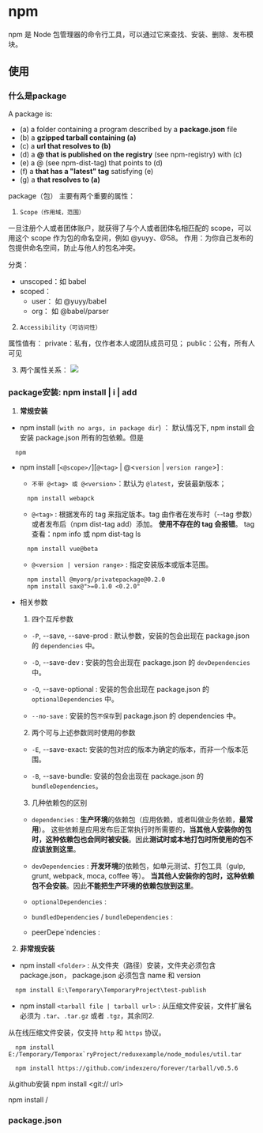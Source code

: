 # npm
npm 是 Node 包管理器的命令行工具，可以通过它来查找、安装、删除、发布模块。

## 使用
### 什么是package
  A package is:
  - (a) a folder containing a program described by a **package.json** file
  - (b) a **gzipped tarball containing (a)**
  - (c) a **url that resolves to (b)**
  - (d) a **<name>@<version> that is published on the registry** (see npm-registry) with (c)
  - (e) a <name>@<tag> (see npm-dist-tag) that points to (d)
  - (f) a **<name> that has a "latest" tag** satisfying (e)
  - (g) a **<git remote url> that resolves to (a)**

package（包）
主要有两个重要的属性：
1. `Scope（作用域，范围）`

  一旦注册个人或者团体账户，就获得了与个人或者团体名相匹配的 scope，可以用这个 scope 作为包的命名空间，例如 @yuyy、@58。
  作用：为你自己发布的包提供命名空间，防止与他人的包名冲突。

  分类：
  - unscoped：如 babel
  - scoped：
    - user： 如 @yuyy/babel
    - org：  如 @babel/parser

2. `Accessibility（可访问性）`

  属性值有：
  private：私有，仅作者本人或团队成员可见；
  public：公有，所有人可见

3. 两个属性关系：
![](https://segmentfault.com/img/bVblqar?w=897&h=236)

### package安装: npm install | i | add

  1. **常规安装**
  
  - npm install (`with no args, in package dir`) ：
  默认情况下, npm install 会安装 package.json 所有的包依赖。但是
  ```
    npm 
  ```

  - npm install [`<@scope>/`]<pkg>[`@<tag>` | @<`version` | `version range`>] :

    - `不带 @<tag> 或 @<version>`：默认为 `@latest`，安装最新版本；
    ```
      npm install webapck
    ```

    - `@<tag>` : 根据发布的 tag 来指定版本。tag 由作者在发布时（--tag 参数）或者发布后（npm dist-tag add）添加。
      **使用不存在的 tag 会报错**。
      tag 查看：npm info <pkg> 或 npm dist-tag ls <pkg>
    ```
      npm install vue@beta
    ```

    - `@<version | version range>` : 指定安装版本或版本范围。
    ```
      npm install @myorg/privatepackage@0.2.0
      npm install sax@">=0.1.0 <0.2.0"
    ```

  - 相关参数
    1. 四个互斥参数
    - `-P`, --save, --save-prod : 默认参数，安装的包会出现在 package.json 的 `dependencies` 中。

    - `-D`, --save-dev : 安装的包会出现在 package.json 的 `devDependencies` 中。

    - `-O`, --save-optional : 安装的包会出现在 package.json 的 `optionalDependencies` 中。

    - `--no-save` : 安装的包`不保存`到 package.json 的 dependencies 中。

    2. 两个可与上述参数同时使用的参数
    - `-E`, --save-exact: 安装的包对应的版本为确定的版本，而非一个版本范围。

    - `-B`, --save-bundle: 安装的包会出现在 package.json 的 `bundleDependencies`。 
    
    3. 几种依赖包的区别
    - `dependencies` : **生产环境**的依赖包（应用依赖，或者叫做业务依赖，**最常用**）。
      这些依赖是应用发布后正常执行时所需要的，**当其他人安装你的包时，这种依赖包也会同时被安装**。因此**测试时或本地打包时所使用的包不应该放到这里**。

    - `devDependencies` : **开发环境**的依赖包，如单元测试、打包工具（gulp, grunt, webpack, moca, coffee 等）。
      **当其他人安装你的包时，这种依赖包不会安装**。因此**不能把生产环境的依赖包放到这里**。

    - `optionalDependencies` : 

    - `bundledDependencies` / `bundleDependencies` : 


    - peerDepe`ndencies : 

  2. **非常规安装**

  - npm install `<folder>` : 
  从文件夹（路径）安装，文件夹必须包含 package.json， package.json 必须包含 name 和 version
  ```
    npm install E:\Temporary\TemporaryProject\test-publish
  ```

  - npm install `<tarball file | tarball url>` : 
  从压缩文件安装，文件扩展名必须为 `.tar`、`.tar.gz` 或者 `.tgz`，其余同2.

  从在线压缩文件安装，仅支持 `http` 和 `https` 协议。
  ```
    npm install E:/Temporary/Temporax`ryProject/reduxexample/node_modules/util.tar

    npm install https://github.com/indexzero/forever/tarball/v0.5.6
  ```

  从github安装
  npm install <git:// url>

  npm install <github username>/<github project>

### package.json
                                                                                                         